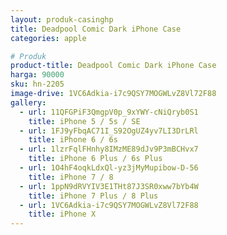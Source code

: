 ```yaml
---
layout: produk-casinghp
title: Deadpool Comic Dark iPhone Case
categories: apple

# Produk
product-title: Deadpool Comic Dark iPhone Case
harga: 90000
sku: hn-2205
image-drive: 1VC6Adkia-i7c9QSY7MOGWLvZ8Vl72F88
gallery:
  - url: 11QFGPiF3QmgpV0p_9xYWY-cNiQryb0S1
    title: iPhone 5 / 5s / SE
  - url: 1FJ9yFbqAC71I_S92OgUZ4yv7LI3DrLRl
    title: iPhone 6 / 6s
  - url: 1lzrFqlFHnhy8IMzME89dJv9P3mBCHvx7
    title: iPhone 6 Plus / 6s Plus
  - url: 1O4hF4oqkLdxQl-yz3jMyMupibow-D-56
    title: iPhone 7 / 8
  - url: 1ppN9dRVYIV3E1THt87J3SR0xww7bYb4W
    title: iPhone 7 Plus / 8 Plus
  - url: 1VC6Adkia-i7c9QSY7MOGWLvZ8Vl72F88
    title: iPhone X
---
```

